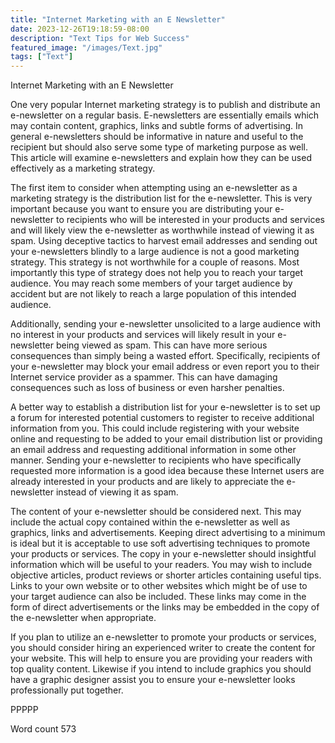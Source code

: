 ```yaml
---
title: "Internet Marketing with an E Newsletter"
date: 2023-12-26T19:18:59-08:00
description: "Text Tips for Web Success"
featured_image: "/images/Text.jpg"
tags: ["Text"]
---
```


Internet Marketing with an E Newsletter

One very popular Internet marketing strategy is to publish and distribute an e-newsletter on a regular basis. E-newsletters are essentially emails which may contain content, graphics, links and subtle forms of advertising. In general e-newsletters should be informative in nature and useful to the recipient but should also serve some type of marketing purpose as well. This article will examine e-newsletters and explain how they can be used effectively as a marketing strategy.

The first item to consider when attempting using an e-newsletter as a marketing strategy is the distribution list for the e-newsletter. This is very important because you want to ensure you are distributing your e-newsletter to recipients who will be interested in your products and services and will likely view the e-newsletter as worthwhile instead of viewing it as spam. Using deceptive tactics to harvest email addresses and sending out your e-newsletters blindly to a large audience is not a good marketing strategy. This strategy is not worthwhile for a couple of reasons. Most importantly this type of strategy does not help you to reach your target audience. You may reach some members of your target audience by accident but are not likely to reach a large population of this intended audience. 

Additionally, sending your e-newsletter unsolicited to a large audience with no interest in your products and services will likely result in your e-newsletter being viewed as spam. This can have more serious consequences than simply being a wasted effort. Specifically, recipients of your e-newsletter may block your email address or even report you to their Internet service provider as a spammer. This can have damaging consequences such as loss of business or even harsher penalties.

A better way to establish a distribution list for your e-newsletter is to set up a forum for interested potential customers to register to receive additional information from you. This could include registering with your website online and requesting to be added to your email distribution list or providing an email address and requesting additional information in some other manner. Sending your e-newsletter to recipients who have specifically requested more information is a good idea because these Internet users are already interested in your products and are likely to appreciate the e-newsletter instead of viewing it as spam.

The content of your e-newsletter should be considered next. This may include the actual copy contained within the e-newsletter as well as graphics, links and advertisements. Keeping direct advertising to a minimum is ideal but it is acceptable to use soft advertising techniques to promote your products or services. The copy in your e-newsletter should insightful information which will be useful to your readers. You may wish to include objective articles, product reviews or shorter articles containing useful tips. Links to your own website or to other websites which might be of use to your target audience can also be included. These links may come in the form of direct advertisements or the links may be embedded in the copy of the e-newsletter when appropriate. 

If you plan to utilize an e-newsletter to promote your products or services, you should consider hiring an experienced writer to create the content for your website. This will help to ensure you are providing your readers with top quality content. Likewise if you intend to include graphics you should have a graphic designer assist you to ensure your e-newsletter looks professionally put together. 

PPPPP

Word count 573



